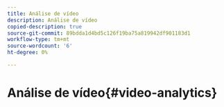 ```yaml
---
title: Análise de vídeo
description: Análise de vídeo
copied-description: true
source-git-commit: 89bdda1d4bd5c126f19ba75a819942df901183d1
workflow-type: tm+mt
source-wordcount: '6'
ht-degree: 0%

---
```



# Análise de vídeo{#video-analytics}

